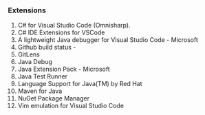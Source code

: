 ### Extensions

1. C# for Visual Studio Code (Omnisharp).
1. C# IDE Extensions for VSCode
1. A lightweight Java debugger for Visual Studio Code - Microsoft
1. Github build status - 
1. GitLens
1. Java Debug 
1. Java Extension Pack - Microsoft
1. Java Test Runner
1. Language Support for Java(TM) by Red Hat
1. Maven for Java
1. NuGet Package Manager
1. Vim emulation for Visual Studio Code

